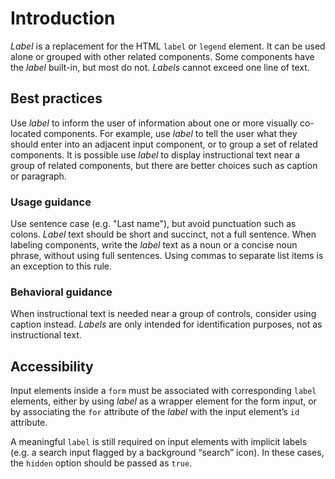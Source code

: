 # Introduction
*Label* is a replacement for the HTML `label` or `legend` element. It can be used alone or grouped with other related components. Some components have the *label* built-in, but most do not. *Labels* cannot exceed one line of text.

## Best practices
Use *label* to inform the user of information about one or more visually co-located components. For example, use *label* to tell the user what they should enter into an adjacent input component, or to group a set of related components. It is possible use *label* to display instructional text near a group of related components, but there are better choices such as caption or paragraph.

### Usage guidance
Use sentence case (e.g. "Last name"), but avoid punctuation such as colons. *Label* text should be short and succinct, not a full sentence. When labeling components, write the *label* text as a noun or a concise noun phrase, without using full sentences. Using commas to separate list items is an exception to this rule.

### Behavioral guidance
When instructional text is needed near a group of controls, consider using caption instead. *Labels* are only intended for identification purposes, not as instructional text.

## Accessibility
Input elements inside a `form` must be associated with corresponding `label` elements, either by using *label* as a wrapper element for the form input, or by associating the `for` attribute of the *label* with the input element’s `id` attribute.

A meaningful `label` is still required on input elements with implicit labels (e.g. a search input flagged by a background “search” icon). In these cases, the `hidden` option should be passed as `true`.

